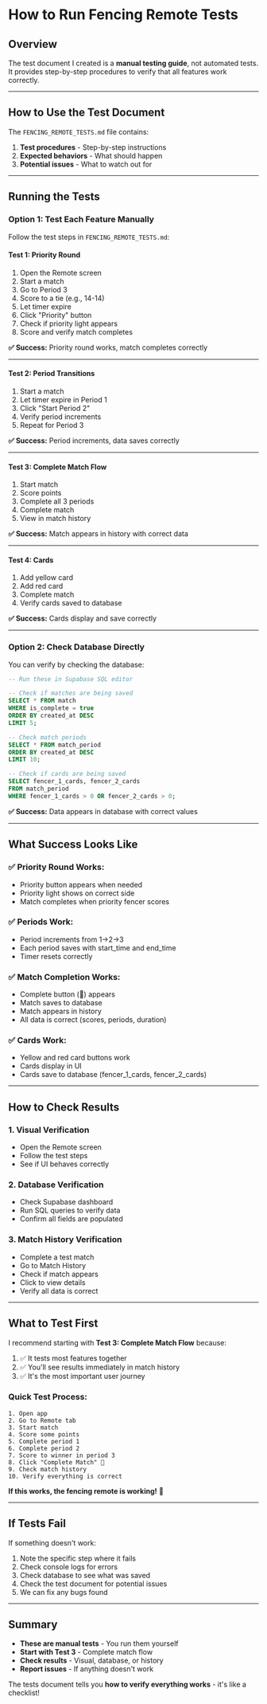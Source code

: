 # How to Run Fencing Remote Tests

## Overview
The test document I created is a **manual testing guide**, not automated tests. It provides step-by-step procedures to verify that all features work correctly.

---

## How to Use the Test Document

The `FENCING_REMOTE_TESTS.md` file contains:

1. **Test procedures** - Step-by-step instructions
2. **Expected behaviors** - What should happen
3. **Potential issues** - What to watch out for

---

## Running the Tests

### **Option 1: Test Each Feature Manually**

Follow the test steps in `FENCING_REMOTE_TESTS.md`:

#### Test 1: Priority Round
1. Open the Remote screen
2. Start a match
3. Go to Period 3
4. Score to a tie (e.g., 14-14)
5. Let timer expire
6. Click "Priority" button
7. Check if priority light appears
8. Score and verify match completes

**✅ Success:** Priority round works, match completes correctly

---

#### Test 2: Period Transitions
1. Start a match
2. Let timer expire in Period 1
3. Click "Start Period 2"
4. Verify period increments
5. Repeat for Period 3

**✅ Success:** Period increments, data saves correctly

---

#### Test 3: Complete Match Flow
1. Start match
2. Score points
3. Complete all 3 periods
4. Complete match
5. View in match history

**✅ Success:** Match appears in history with correct data

---

#### Test 4: Cards
1. Add yellow card
2. Add red card
3. Complete match
4. Verify cards saved to database

**✅ Success:** Cards display and save correctly

---

### **Option 2: Check Database Directly**

You can verify by checking the database:

```sql
-- Run these in Supabase SQL editor

-- Check if matches are being saved
SELECT * FROM match 
WHERE is_complete = true 
ORDER BY created_at DESC 
LIMIT 5;

-- Check match periods
SELECT * FROM match_period 
ORDER BY created_at DESC 
LIMIT 10;

-- Check if cards are being saved
SELECT fencer_1_cards, fencer_2_cards 
FROM match_period 
WHERE fencer_1_cards > 0 OR fencer_2_cards > 0;
```

**✅ Success:** Data appears in database with correct values

---

## What Success Looks Like

### ✅ **Priority Round Works:**
- Priority button appears when needed
- Priority light shows on correct side
- Match completes when priority fencer scores

### ✅ **Periods Work:**
- Period increments from 1→2→3
- Each period saves with start_time and end_time
- Timer resets correctly

### ✅ **Match Completion Works:**
- Complete button (🏁) appears
- Match saves to database
- Match appears in history
- All data is correct (scores, periods, duration)

### ✅ **Cards Work:**
- Yellow and red card buttons work
- Cards display in UI
- Cards save to database (fencer_1_cards, fencer_2_cards)

---

## How to Check Results

### **1. Visual Verification**
- Open the Remote screen
- Follow the test steps
- See if UI behaves correctly

### **2. Database Verification**
- Check Supabase dashboard
- Run SQL queries to verify data
- Confirm all fields are populated

### **3. Match History Verification**
- Complete a test match
- Go to Match History
- Check if match appears
- Click to view details
- Verify all data is correct

---

## What to Test First

I recommend starting with **Test 3: Complete Match Flow** because:

1. ✅ It tests most features together
2. ✅ You'll see results immediately in match history
3. ✅ It's the most important user journey

### Quick Test Process:
```
1. Open app
2. Go to Remote tab
3. Start match
4. Score some points
5. Complete period 1
6. Complete period 2
7. Score to winner in period 3
8. Click "Complete Match" 🏁
9. Check match history
10. Verify everything is correct
```

**If this works, the fencing remote is working!** 🎉

---

## If Tests Fail

If something doesn't work:

1. Note the specific step where it fails
2. Check console logs for errors
3. Check database to see what was saved
4. Check the test document for potential issues
5. We can fix any bugs found

---

## Summary

- **These are manual tests** - You run them yourself
- **Start with Test 3** - Complete match flow
- **Check results** - Visual, database, or history
- **Report issues** - If anything doesn't work

The tests document tells you **how to verify everything works** - it's like a checklist!


